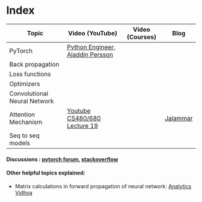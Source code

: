 # Index <a name='index'></a>

| Topic | Video (YouTube) | Video (Courses) | Blog |
|-------|-----------------|-----------------|------|
| PyTorch | [Python Engineer](https://www.youtube.com/watch?v=EMXfZB8FVUA&list=PLqnslRFeH2UrcDBWF5mfPGpqQDSta6VK4), [Aladdin Persson](https://www.youtube.com/watch?v=2S1dgHpqCdk&list=PLhhyoLH6IjfxeoooqP9rhU3HJIAVAJ3Vz) | | |
| Back propagation | | | |
| Loss functions | | | |
| Optimizers | | | |
| Convolutional Neural Network | | |
|Attention Mechanism | [Youtube CS480/680 Lecture 19](https://youtu.be/OyFJWRnt_AY) | | [Jalammar](http://jalammar.github.io/illustrated-transformer/) |
| Seq to seq models | | | |

#### Discussions : [pytorch forum](https://discuss.pytorch.org/), [stackoverflow](https://stackoverflow.com/)

#### Other helpful topics explained:
- Matrix calculations in forward propagation of neural network: [Analytics Vidhya](https://medium.com/analytics-vidhya/mathematics-and-vectorization-behind-neural-network-b6d491fa617d)
